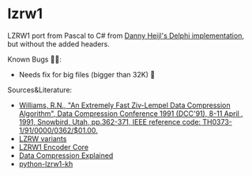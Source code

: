 # lzrw1
LZRW1 port from Pascal to C# from [Danny Heijl's Delphi implementation](https://www.sac.sk/download/pack/tlzrw1.zip), but without the added headers.

Known Bugs 🐛🔧:
- Needs fix for big files (bigger than 32K) 🙈

Sources&Literature:
- [Williams, R.N., "An Extremely Fast Ziv-Lempel Data Compression Algorithm", Data Compression Conference 1991 (DCC'91),  8-11 April , 1991, Snowbird, Utah, pp.362-371, IEEE reference code: TH0373-1/91/0000/0362/$01.00. ](http://www.ross.net/compression/lzrw1.html)
- [LZRW variants](https://en.wikipedia.org/wiki/LZRW)
- [LZRW1 Encoder Core](https://opencores.org/websvn/filedetails?repname=lzrw1-compressor-core&path=%2Flzrw1-compressor-core%2Ftrunk%2Fdocumentation%2FLZRW1+Compressor+Core+V1.0.pdf)
- [Data Compression Explained](https://mattmahoney.net/dc/dce.html#Section_53)
- [python-lzrw1-kh](https://github.com/nmantani/python-lzrw1-kh)
